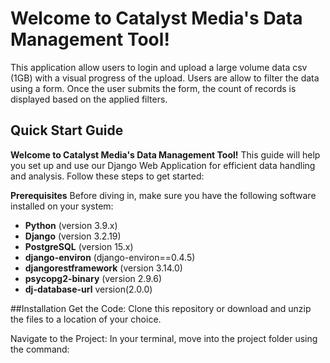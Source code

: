# Welcome to Catalyst Media's Data Management Tool!
This application allow users to login and upload a large volume data csv (1GB) with a visual
progress of the upload.
Users are allow to filter the data using a form. 
Once the user submits the form,  the count of records is displayed based on the applied filters.

## Quick Start Guide

**Welcome to Catalyst Media's Data Management Tool!** This guide will help you set up and use our Django Web Application for efficient data handling and analysis. Follow these steps to get started:

**Prerequisites**
Before diving in, make sure you have the following software installed on your system:

- **Python** (version 3.9.x)
- **Django** (version 3.2.19)
- **PostgreSQL** (version 15.x)
- **django-environ** (django-environ==0.4.5)
- **djangorestframework** (version 3.14.0)
- **psycopg2-binary** (version 2.9.6)
- **dj-database-url** version(2.0.0)

##Installation
Get the Code: Clone this repository or download and unzip the files to a location of your choice.

Navigate to the Project: In your terminal, move into the project folder using the command:

